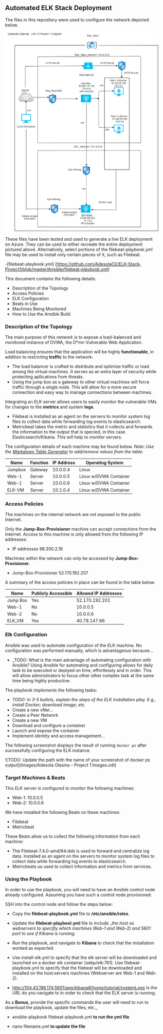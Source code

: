 ## Automated ELK Stack Deployment

The files in this repository were used to configure the network depicted below.

![Project Diagram](https://github.com/AdesolaO2/ELK-Stack-Project1/blob/master/Images/diagram_Network%20Diagramming.png)

These files have been tested and used to generate a live ELK deployment on Azure. They can be used to either recreate the entire deployment pictured above. Alternatively, select portions of the filebeat-playbook.yml file may be used to install only certain pieces of it, such as Filebeat.

-[filebeat-playbook.yml] (https://github.com/AdesolaO2/ELK-Stack-Project1/blob/master/Ansible/filebeat-playbook.yml)


This document contains the following details:
- Description of the Topology
- Access Policies
- ELK Configuration
- Beats in Use
- Machines Being Monitored
- How to Use the Ansible Build


### Description of the Topology

The main purpose of this network is to expose a load-balanced and monitored instance of DVWA, the D*mn Vulnerable Web Application.

Load balancing ensures that the application will be highly __functionable__, in addition to restricting __traffic__ to the network.
- The load balancer is crafted to distribute and optimize traffic or load among the virtual machines.  It serves as an extra layer of security while protecting apllications from threats. 
- Using the jump box as a gateway to other virtual machines will force traffic through a single node. This will allow for a more secure connection and easy way to manage connections between machines.  

Integrating an ELK server allows users to easily monitor the vulnerable VMs for changes to the __metrics__ and system __logs__.
- Filebeat is installed as an agent on the servers to monitor system log files to collect data while forwarding log events to elasticsearch.
- Metricbeat takes the metric and statistics that it collects and forwards the information to the output that is specied, in this case Elasticsearch/Kibana.  This will help to monitor servers.

The configuration details of each machine may be found below.
_Note: Use the [Markdown Table Generator](http://www.tablesgenerator.com/markdown_tables) to add/remove values from the table_.

| Name     | Function | IP Address | Operating System |
|----------|----------|------------|------------------|           
| Jumpbox | Gateway | 10.0.0.4 | Linux                 |   
| Web-1   | Server  | 10.0.0.5 | Linux w/DVWA Container|   
| Web-1   | Server  | 10.0.0.6 | Linux w/DVWA Container|   
| ELK-VM  | Server  | 10.1.0.4 | Linux w/DVWA Container|   


### Access Policies

The machines on the internal network are not exposed to the public Internet. 

Only the __Jump-Box-Provisioner__ machine can accept connections from the Internet. Access to this machine is only allowed from the following IP addresses:
-  IP addresses 98.300.2.18

Machines within the network can only be accessed by __Jump-Box-Provisioner__.
- Jump-Box-Provisioner 52.170.192.207


A summary of the access policies in place can be found in the table below.

| Name     | Publicly Accessible | Allowed IP Addresses |
|----------|---------------------|----------------------| 
| Jump Box | Yes                 | 52.170.192.201       |
| Web-1    | No                  | 10.0.0.5             |
| Web-2    | No                  | 10.0.0.6             |
| ELK_VM   | Yes                 | 40.78.147.66         |

### Elk Configuration

Ansible was used to automate configuration of the ELK machine. No configuration was performed manually, which is advantageous because...
- _TODO: What is the main advantage of automating configuration with Ansible? Using Ansible for automating and configuring allows for daily task to be executed or deplyed on time, effortlessly and in order.  This will allow administrators to focus other other complex task at the same time being highly productive.   

The playbook implements the following tasks:
- _TODO: In 3-5 bullets, explain the steps of the ELK installation play. E.g., install Docker; download image; etc._
- Create a new vNet...
- Create a Peer Network
- Create a new VM
- Download and configure a container
- Launch and expose the container
- Implement identity and access management...

The following screenshot displays the result of running `docker ps` after successfully configuring the ELK instance.

![TODO: Update the path with the name of your screenshot of docker ps output](Images/Adesola Olasina – Project 1 Images.odt)

### Target Machines & Beats
This ELK server is configured to monitor the following machines: 
- Web-1: 10.0.0.5
- Web-2: 10.0.0.6

	
We have installed the following Beats on these machines:

- Filebeat
- Metricbeat

These Beats allow us to collect the following information from each machine:
- The Filebeat-7.4.0-amd/64.deb is used to forward and centralize log data.  Installed as an agent on the servers to monitor system log files to collect data while forwarding log events to elasticsearch.
- Metricbeats us used to collect information and metrics from services. 

### Using the Playbook
In order to use the playbook, you will need to have an Ansible control node already configured. Assuming you have such a control node provisioned: 

SSH into the control node and follow the steps below:
- Copy the __filebeat-playbook.yml__ file to __/etc/ansible/roles__.
- Update the __filebeat-playbool.yml__ file to include __the host as webservers to specifiy which machines _Web-1 and Web-2) and 5601 port to see if Kibana is running__. 
- Run the playbook, and navigate to __Kibana__ to check that the installation worked as expected.
 

- Use install-elk.yml to specify that the elk server will be downloaded and launched on a docker elk container (sebp/elk:761).  Use filebeat-playbook.yml to specify that the filebeat will be downloaded and installed on the host:servers machines (Webserver are Web-1 and Web-2).

- http://104.43.196.174:5601/app/kibana#/home/tutorial/systemLogs Is the URL do you navigate to in order to check that the ELK server is running.

As a **Bonus**, provide the specific commands the user will need to run to download the playbook, update the files, etc._

- ansible-playbook filebeat-playbook.yml __to run the yml file__

- nano filename.yml __to update the file__
